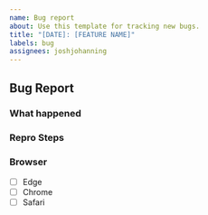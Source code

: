 ```yaml
---
name: Bug report
about: Use this template for tracking new bugs.
title: "[DATE]: [FEATURE NAME]"
labels: bug
assignees: joshjohanning
---
```


## Bug Report

<!-- input your bug report! -->

### What happened

<!-- input your bug report! -->

### Repro Steps

<!-- input your bug report! -->

### Browser

- [ ] Edge
- [ ] Chrome
- [ ] Safari
